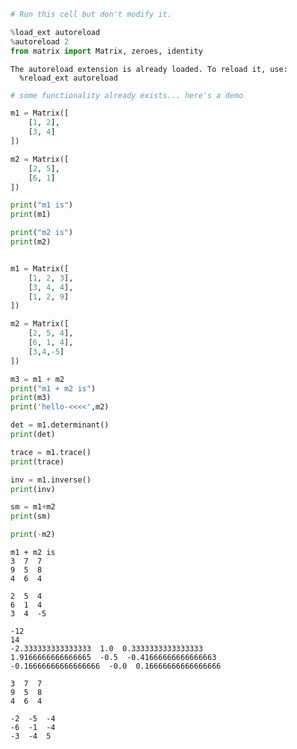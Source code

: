 

```python
# Run this cell but don't modify it.

%load_ext autoreload
%autoreload 2
from matrix import Matrix, zeroes, identity
```

    The autoreload extension is already loaded. To reload it, use:
      %reload_ext autoreload



```python
# some functionality already exists... here's a demo

m1 = Matrix([
    [1, 2],
    [3, 4]
])

m2 = Matrix([
    [2, 5],
    [6, 1]
])

print("m1 is")
print(m1)

print("m2 is")
print(m2)


m1 = Matrix([
    [1, 2, 3],
    [3, 4, 4],
    [1, 2, 9]
])

m2 = Matrix([
    [2, 5, 4],
    [6, 1, 4],
    [3,4,-5]
])

m3 = m1 + m2
print("m1 + m2 is")
print(m3)
print('hello-<<<<',m2)

det = m1.determinant()
print(det)

trace = m1.trace()
print(trace)

inv = m1.inverse()
print(inv)

sm = m1+m2
print(sm)

print(-m2)
```

    m1 + m2 is
    3  7  7 
    9  5  8 
    4  6  4 
    
    2  5  4 
    6  1  4 
    3  4  -5 
    
    -12
    14
    -2.333333333333333  1.0  0.3333333333333333 
    1.9166666666666665  -0.5  -0.41666666666666663 
    -0.16666666666666666  -0.0  0.16666666666666666 
    
    3  7  7 
    9  5  8 
    4  6  4 
    
    -2  -5  -4 
    -6  -1  -4 
    -3  -4  5 
